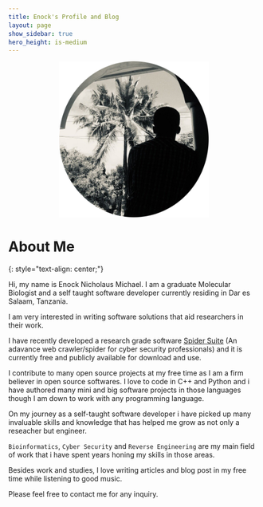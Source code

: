 ```yaml
---
title: Enock's Profile and Blog
layout: page
show_sidebar: true
hero_height: is-medium
---
```


<center><img src="/img/enock.png" width="300" alt="Me"></center>

# About Me
{: style="text-align: center;"}

Hi, my name is Enock Nicholaus Michael. I am a graduate Molecular Biologist and a self taught software developer currently residing in Dar es Salaam, Tanzania.

I am very interested in writing software solutions that aid researchers in their work. 

I have recently developed a research grade software [Spider Suite](https://github.com/3nock/SpiderSuite) (An adavance web crawler/spider for cyber security professionals) and it is currently free and publicly available for download and use.

I contribute to many open source projects at my free time as I am a firm believer in open source softwares. I love to code in C++ and Python and i have authored many mini and big software projects in those languages though I am down to work with any programming language.

On my journey as a self-taught software developer i have picked up many invaluable skills and knowledge that has helped me grow as not only a reseacher but engineer.

`Bioinformatics`, `Cyber Security` and `Reverse Engineering` are my main field of work that i have spent years honing my skills in those areas. 

Besides work and studies, I love writing articles and blog post in my free time while listening to good music.

Please feel free to contact me for any inquiry.